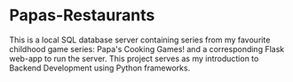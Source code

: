 # Papas-Restaurants

This is a local SQL database server containing series from my favourite childhood game series: Papa's Cooking Games! and a corresponding Flask web-app to run the server. This project serves as my introduction to Backend Development using Python frameworks.
